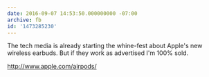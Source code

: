 ```yaml
---
date: 2016-09-07 14:53:50.000000000 -07:00
archive: fb
id: '1473285230'
---
```


The tech media is already starting the whine-fest about Apple's new wireless earbuds. But if they work as advertised I'm 100% sold. 

http://www.apple.com/airpods/
